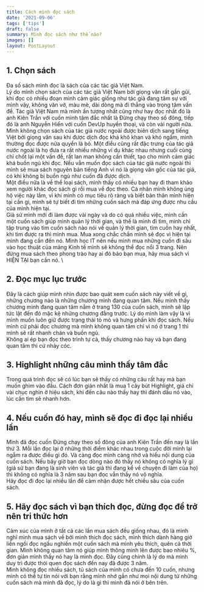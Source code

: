 ```yaml
---
title: Cách mình đọc sách
date: '2021-09-06'
tags: ['tips']
draft: false
summary: Mình đọc sách như thế nào?
images: []
layout: PostLayout
---
```


## 1. Chọn sách

Đa số sách mình đọc là sách của các tác giả Việt Nam. \
Lý do mình chọn sách của các tác giả Việt Nam bởi giọng văn rất gần gũi, khi đọc có nhiều đoạn mình cảm giác giống như tác giả đang tâm sự với mình vậy, không văn vở, màu mè, dài dòng mà đi thẳng vào trọng tâm vấn đề. Tác giả Việt Nam mà mình ấn tượng nhất cũng như hay đọc nhất đó là anh Kiên Trần với cuốn mình tâm đắc nhất là Đừng chạy theo số đông, tiếp đó là anh Nguyễn Hiển với cuốn DevUp huyền thoại, và còn vài người nữa. \
Mình không chọn sách của tác giả nước ngoài được biên dịch sang tiếng Việt bởi giọng văn sau khi được dịch đọc khá khô khan và khó ngấm, mình thường đọc được nửa quyển là bỏ. Một điều cũng rất đặc trưng của tác giả nước ngoài là họ đưa ra rất nhiều những ví dụ khác nhau nhưng cuối cùng chỉ chốt lại một vấn đề, rất lan man không cần thiết, tạo cho mình cảm giác khá buồn ngủ khi đọc. Nếu vẫn muốn đọc sách của tác giả nước ngoài thì mình sẽ mua sách nguyên bản tiếng Anh vì nó là giọng văn gốc của tác giả, có khi không bị buồn ngủ như cuốn đã được dịch. \
Một điều nữa là về thể loại sách, mình thấy có nhiều bạn hay đi tham khảo xem người khác đọc sách gì rồi mua về đọc theo. Cá nhân mình không ủng hộ việc này lắm, vì khi mình có mục tiêu rõ ràng và biết bản thân mình hiện tại cần gì, mình sẽ tự biết đi tìm những cuốn sách mà đáp ứng được nhu cầu của mình hiện tại. \
Giả sử mình mới đi làm được vài ngày và do có quá nhiều việc, mình cần một cuốn sách giúp mình quản lý thời gian, và thế là mình đi tìm, mình chỉ tập trung vào tìm cuốn sách nào nói về quản lý thời gian, tìm cuốn hay nhất, khi tìm được ra thì mình mua. Mua xong chắc chắn mình sẽ đọc vì hiện tại mình đang cần đến nó. Mình học IT nên nếu mình mua những cuốn đi sâu vào học thuật của mảng Kinh tế mình sẽ không thể đọc nổi 3 trang. Nên đừng mua sách theo phong trào hay ai đó bảo bạn mua, hãy mua sách vì HIỆN TẠI bạn cần nó. \

## 2. Đọc mục lục trước

Đây là cách giúp mình nhìn được bao quát xem cuốn sách này viết về gì, những chương nào là những chương mình đang quan tâm. Nếu mình thấy chương mình đang quan tâm nằm ở trang 130 của cuốn sách, mình sẽ lập tức lật đến đó mặc kệ những chương đằng trước. Lý do mình làm vậy là vì mình muốn luôn giữ được trạng thái tò mò và hưng phấn khi đọc sách. Nếu mình cứ phải đọc chương mà mình không quan tâm chỉ vì nó ở trang 1 thì mình sẽ rất nhanh chán và buồn ngủ. \
Không ai ép bạn đọc theo trình tự cả, thấy chương nào hay và bạn đang quan tâm thì cứ nhảy cóc.

## 3. Highlight những câu mình thấy tâm đắc

Trong quá trình đọc sẽ có lúc bạn sẽ thấy có những câu rất hay mà bạn muốn ghim vào đầu. Cách đơn giản nhất là mua 1 cây bút Highlight, giá chỉ vài chục nghìn ở hiệu sách, khi đến câu nào thấy hay thì đánh dấu nó vào, lúc cần tìm sẽ nhanh hơn.

## 4. Nếu cuốn đó hay, mình sẽ đọc đi đọc lại nhiều lần

Mình đã đọc cuốn Đừng chạy theo số đông của anh Kiên Trần đến nay là lần thứ 3. Mỗi lần đọc lại ở những thời điểm khác nhau trong cuộc đời mình lại ngẫm ra được điều gì đó. Và càng đọc mình càng nhớ và hiểu nội dung của cuốn sách. Nếu bây giờ bạn đọc dòng nào đó thấy nó không có nghĩa lý gì (giả sử bạn đang là sinh viên và tác giả thì đang kể về chuyện đi làm của họ) thì không có nghĩa là 3 năm sau bạn đọc vẫn thấy nó vô nghĩa. \
Hãy đọc đi đọc lại nhiều lần để cảm nhận được hết chiều sâu của cuốn sách.

## 5. Hãy đọc sách vì bạn thích đọc, đừng đọc để trở nên tri thức hơn

Cảm xúc của mình ở tất cả các lần mua sách đều giống nhau, đó là mình nghĩ mình mua sách về bởi mình thích đọc sách, mình thích dành hàng giờ liền ngồi đọc ngấu nghiến một cuốn sách mà mình yêu thích, quên cả thời gian. Mình không quan tâm nó giúp mình thông minh lên được bao nhiêu %, đơn giản mình thấy nó hay là mình đọc. Đây cũng chính là lý do mà mình duy trì được thói quen đọc sách đến nay đã được 3 năm. \
Mình không đọc nhiều sách, tủ sách của mình có chưa đến 10 cuốn, nhưng mình có thể tự tin nói với bạn rằng mình nhớ gần như mọi nội dung từ những cuốn sách mà mình đã đọc, lý do là gì thì mình đã nói ở bên trên.
